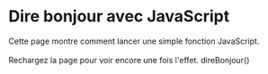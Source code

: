 <!DOCTYPE html PUBLIC "-//W3C//DTD XHTML 1.0 Strict//EN" "DTD/xhtml1-strict.dtd">
<html>
  <head>
    <title>Dire bonjour avec JavaScript (5 juillet 2006)</title>
    <script type="text/javascript">
    // JavaScript
    function direBonjour() {
        ```JAVASRIPT Runnable
      alert("Bonjour cher lecteur !!! ")
      ```
    }
    </script>
  </head>
  <body>
    <div>
      <h1>Dire bonjour avec JavaScript</h1>
      Cette page montre comment lancer une simple fonction JavaScript.<br/><br/>
      Rechargez la page pour voir encore une fois l'effet.
      <script type="text/javascript">
      //apelle la fonction
      direBonjour()
      </script type="text/javascript">
direBonjour()
</script>
    </div>
  </body>
</html>
